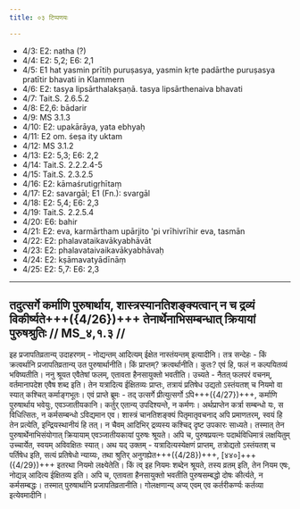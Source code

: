 ```yaml
---
title: ०३ टिप्पणयः

---
```

- 4/3: E2: natha (?)
- 4/4: E2: 5,2; E6: 2,1
- 4/5: E1 hat yasmin prītiḥ puruṣasya, yasmin kṛte padārthe puruṣasya pratītir bhavati in Klammern
- 4/6: E2: tasya lipsārthalakṣaṇā. tasya lipsārthenaiva bhavati
- 4/7: Tait.S. 2.6.5.2
- 4/8: E2,6: bādarir
- 4/9: MS 3.1.3
- 4/10: E2: upakārāya, yata ebhyaḥ
- 4/11: E2 om. śeṣa ity uktam
- 4/12: MS 3.1.2
- 4/13: E2: 5,3; E6: 2,2
- 4/14: Tait.S. 2.2.2.4-5
- 4/15: Tait.S. 2.3.2.5
- 4/16: E2: kāmaśrutigṛhītaṃ
- 4/17: E2: savargāl; E1 (Fn.): svargāl
- 4/18: E2: 5,4; E6: 2,3
- 4/19: Tait.S. 2.2.5.4
- 4/20: E6: bahir
- 4/21: E2: eva, karmārtham upārjito 'pi vrīhivrīhir eva, tasmān
- 4/22: E2: phalavataikavākyabhāvāt
- 4/23: E2: phalavataivaikavākyabhāvaḥ
- 4/24: E2: kṣāmavatyādīnāṃ
- 4/25: E2: 5,7: E6: 2,3

____________________________________________


## तदुत्सर्गे कर्माणि पुरुषार्थाय, शास्त्रस्यानतिशङ्क्यत्वान् न च द्रव्यं विकीर्ष्यते+++({4/26})+++ तेनार्थेनाभिसम्बन्धात् क्रियायां पुरुषश्रुतिः // MS_४,१.३ //

इह प्रजापतिव्रतान्य् उदाहरणम् - नोद्यन्तम् आदित्यम् ईक्षेत नास्तंयन्तम् इत्यादीनि। तत्र सन्देहः - किं क्रत्वर्थानि प्रजापतिव्रतान्य् उत पुरुषार्थानीति। किं प्राप्तम्? क्रत्वर्थानीति। कुतः? एवं हि, फलं न कल्पयितव्यं भविष्यतीति। ननु श्रूयत एवैतेषां फलम्, एतावता हैनसायुक्तो भवतीति। उच्यते - नैतत् फलपरं वचनम्, वर्तमानापदेश एवैष शब्द इति। तेन यत्रादित्य ईक्षितव्यः प्राप्तः, तत्रायं प्रतिषेध उद्यतो ऽस्तंयतश् च नियमो वा स्यात् कश्चित् कर्माङ्गभूतः।
एवं प्राप्ते ब्रूमः - तद् उत्सर्गे प्रीत्युत्सर्गो ऽपि+++({4/27})+++, कर्माणि पुरुषार्थाय भवेयुः, एवञ्जातीयकानि। कर्तुर् एतान्य् उपदिश्यन्ते, न कर्मणः। अर्थप्राप्तेन कर्त्रा सम्बन्धो यः, स विधित्सितः, न कर्मसम्बन्धो ऽविद्यमान एव। शास्त्रं चानतिशङ्क्यं पितृमातृवचनाद् अपि प्रमाणतरम्, स्वयं हि तेन प्रत्येति, इन्द्रियस्थानीयं हि तत्। न चैवम् आदिभिर् द्रव्यस्य कश्चिद् दृष्ट उपकारः साध्यते। तस्मात् तेन पुरुषार्थेनाभिसंयोगात् क्रियायाम् एवञ्जातीयकायां पुरुषः श्रूयते।
अपि च, पुरुषप्रयत्नः पदार्थविधिमात्रं लक्षयितुम् उच्चार्येत, स्वयम् अविवक्षितः स्यात्।
अथ यद् उक्तम् - यत्रादित्यस्येक्षणं प्राप्तम्, तत्रोद्यतो ऽस्तंयतश् च पर्तिषेध इति, सत्यं प्रतिषेधो न्याय्यः, तथा श्रुतिर् अनुगह्येत+++({4/28})+++, [४४०]+++({4/29})+++ इतरथा नियमो लक्ष्येतेति। किं त्व् इह नियमः शब्देन श्रूयते, तस्य व्रतम् इति, तेन नियम एषः, नोद्यन्न् आदित्य ईक्षितव्य इति। अपि च, एतावता हैनसायुक्तो भवतीति पुरुषसम्बद्धो दोषः कीर्त्यते, न कर्मसम्बद्धः। तस्मात् पुरुषार्थानि प्रजापतिव्रतानीति। गोलक्षणान्य् अप्य् एवम् एव कर्तरीकर्ण्यः कर्तव्या इत्येवमादीनि।